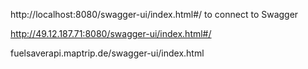 http://localhost:8080/swagger-ui/index.html#/ to connect to Swagger 

http://49.12.187.71:8080/swagger-ui/index.html#/

fuelsaverapi.maptrip.de/swagger-ui/index.html